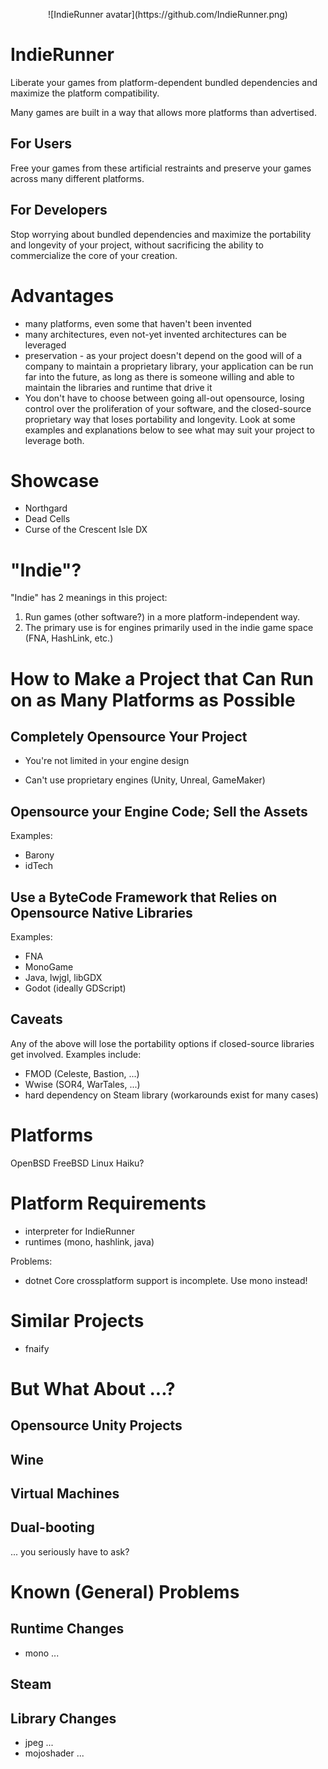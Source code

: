 <p align="center">![IndieRunner avatar](https://github.com/IndieRunner.png)</p>

IndieRunner
===========

Liberate your games from platform-dependent bundled dependencies and maximize the platform compatibility.

Many games are built in a way that allows more platforms than advertised.

For Users
---------

Free your games from these artificial restraints and preserve your games across many different platforms.

For Developers
--------------

Stop worrying about bundled dependencies and maximize the portability and longevity of your project, without sacrificing the ability to commercialize the core of your creation.

Advantages
==========

* many platforms, even some that haven't been invented
* many architectures, even not-yet invented architectures can be leveraged
* preservation - as your project doesn't depend on the good will of a company to maintain a proprietary library, your application can be run far into the future, as long as there is someone willing and able to maintain the libraries and runtime that drive it
* You don't have to choose between going all-out opensource, losing control over the proliferation of your software, and the closed-source proprietary way that loses portability and longevity. Look at some examples and explanations below to see what may suit your project to leverage both.

Showcase
========

* Northgard
* Dead Cells
* Curse of the Crescent Isle DX

"Indie"?
========

"Indie" has 2 meanings in this project:

1. Run games (other software?) in a more platform-independent way.
2. The primary use is for engines primarily used in the indie game space (FNA, HashLink, etc.)

How to Make a Project that Can Run on as Many Platforms as Possible
===================================================================

Completely Opensource Your Project
----------------------------------

+ You're not limited in your engine design
- Can't use proprietary engines (Unity, Unreal, GameMaker)

Opensource your Engine Code; Sell the Assets
--------------------------------------------

Examples:
* Barony
* idTech

Use a ByteCode Framework that Relies on Opensource Native Libraries
-------------------------------------------------------------------

Examples:
* FNA
* MonoGame
* Java, lwjgl, libGDX
* Godot (ideally GDScript)

Caveats
-------

Any of the above will lose the portability options if closed-source libraries get involved. Examples include:

* FMOD (Celeste, Bastion, ...)
* Wwise (SOR4, WarTales, ...)
* hard dependency on Steam library (workarounds exist for many cases)


Platforms
=========

OpenBSD
FreeBSD
Linux
Haiku?

Platform Requirements
=====================

* interpreter for IndieRunner
* runtimes (mono, hashlink, java)

Problems:

* dotnet Core crossplatform support is incomplete. Use mono instead!

Similar Projects
================

* fnaify

But What About ...?
===================

Opensource Unity Projects
-------------------------

Wine
----

Virtual Machines
----------------

Dual-booting
------------

... you seriously have to ask?

Known (General) Problems
========================

Runtime Changes
---------------

* mono ...

Steam
-----

Library Changes
---------------

* jpeg ...
* mojoshader ...
